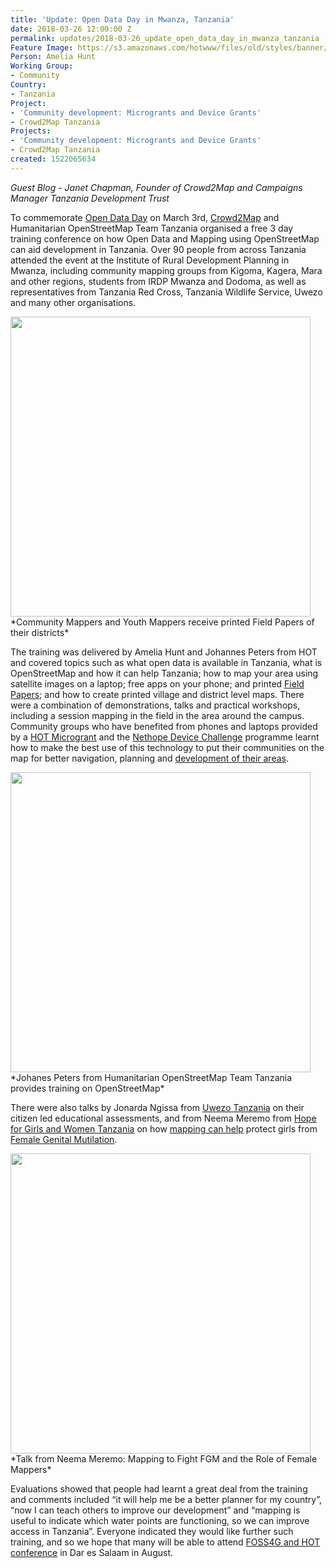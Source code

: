 ```yaml
---
title: 'Update: Open Data Day in Mwanza, Tanzania'
date: 2018-03-26 12:00:00 Z
permalink: updates/2018-03-26_update_open_data_day_in_mwanza_tanzania
Feature Image: https://s3.amazonaws.com/hotwww/files/old/styles/banner/public/mwanzatraining.PNG
Person: Amelia Hunt
Working Group:
- Community
Country:
- Tanzania
Project:
- 'Community development: Microgrants and Device Grants'
- Crowd2Map Tanzania
Projects:
- 'Community development: Microgrants and Device Grants'
- Crowd2Map Tanzania
created: 1522065634
---
```


*Guest Blog - Janet Chapman, Founder of Crowd2Map and Campaigns Manager Tanzania Development Trust*

To commemorate <a href="https://opendataday.org/">Open Data Day</a> on March 3rd, <a href="https://crowd2map.wordpress.com/">Crowd2Map</a> and Humanitarian OpenStreetMap Team Tanzania organised a free 3 day training conference on how Open Data and Mapping using OpenStreetMap can aid development in Tanzania. Over 90 people from across Tanzania attended the event at the Institute of Rural Development Planning in Mwanza, including community mapping groups from Kigoma, Kagera, Mara and other regions, students from IRDP Mwanza and Dodoma, as well as representatives from Tanzania Red Cross, Tanzania Wildlife Service, Uwezo and many other organisations.

<img class="image-large" src="https://s3.amazonaws.com/hotwww/files/old/styles/large/public/mwanzatraining3.PNG" alt="" style="width:480px;">
<br>*Community Mappers and Youth Mappers receive printed Field Papers of their districts*

The training was delivered by Amelia Hunt and Johannes Peters from HOT and covered topics such as what open data is available in Tanzania, what is OpenStreetMap and how it can help Tanzania; how to map your area using satellite images on a laptop; free apps on your phone; and printed <a href="http://fieldpapers.org/">Field Papers</a>; and how to create printed village and district level maps. There were a combination of demonstrations, talks and practical workshops, including a session mapping in the field in the area around the campus. Community groups who have benefited from phones and laptops provided by a <a href="https://www.hotosm.org/updates/2017-08-02_crowd2map_tanzania_putting_rural_tanzania_on_the_map_with_the_help_of_a_hot">HOT Microgrant</a> and the <a href="https://www.hotosm.org/updates/2018-01-18_nethope_device_challenge_providing_devices_and_training_to_12_osm_communities">Nethope Device Challenge</a> programme learnt how to make the best use of this technology to put their communities on the map for better navigation, planning and <a href="https://www.youtube.com/watch?v=AW3v18ZJYDg&amp;amp=&amp;t=125s&amp;amp=&amp;list=PLiKHjzLbztbpPIRmEYv44CSOJWzxIO40L&amp;amp=&amp;index=17">development of their areas</a>.  

<img class="image-large" src="https://s3.amazonaws.com/hotwww/files/old/styles/large/public/mwanzatraining2.PNG?itok=5asoH62U" alt="" style="width:480px">
<br>*Johanes Peters from Humanitarian OpenStreetMap Team Tanzania provides training on OpenStreetMap*

There were also talks by Jonarda Ngissa from <a href="http://www.uwezo.net/">Uwezo Tanzania</a> on their citizen led educational assessments, and from Neema Meremo from <a href="https://hopeforgirlsandwomen.wordpress.com/">Hope for Girls and Women Tanzania</a> on how <a href="https://www.facebook.com/ajplusenglish/videos/873491619459013/">mapping can help</a> protect girls from <a href="http://forwarduk.org.uk/key-issues/fgm/">Female Genital Mutilation</a>.

<img class="image-large" src="https://s3.amazonaws.com/hotwww/files/old/styles/large/public/IMG_20180302_104553+(2).jpg" alt="" style="width:480px">
<br>*Talk from Neema Meremo: Mapping to Fight FGM and the Role of Female Mappers*

Evaluations showed that people had learnt a great deal from the training and comments included “it will help me be a better planner for my country”, “now I can teach others to improve our development” and “mapping is useful to indicate which water points are functioning, so we can improve access in Tanzania”. Everyone indicated they would like further such training, and so we hope that many will be able to attend <a href="http://2018.foss4g.org/">FOSS4G and HOT conference</a> in Dar es Salaam in August.
